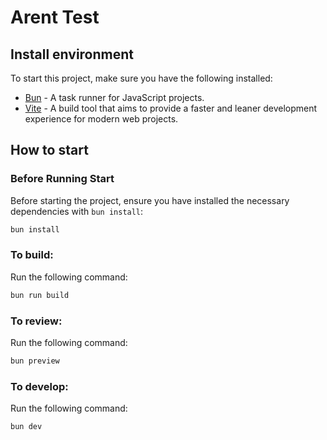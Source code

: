 # Arent Test

## Install environment

To start this project, make sure you have the following installed:

- [Bun](https://bun.dev/) - A task runner for JavaScript projects.
- [Vite](https://vitejs.dev/) - A build tool that aims to provide a faster and leaner development experience for modern web projects.

## How to start

### Before Running Start

Before starting the project, ensure you have installed the necessary dependencies with `bun install`:

```bash
bun install
```

### To build:

Run the following command:

```bash
bun run build
```

### To review:

Run the following command:

```bash
bun preview
```

### To develop:

Run the following command:

```bash
bun dev
```

